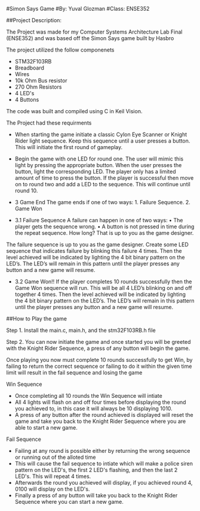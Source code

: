 #Simon Says Game
#By: Yuval Glozman
#Class: ENSE352

##Project Description: 

The Project was made for my Computer Systems Architecture Lab Final (ENSE352) and was based off the Simon Says game built by Hasbro

The project utilized the follow componenets

- STM32F103RB
- Breadboard
- Wires
- 10k Ohm Bus resistor
- 270 Ohm Resistors
- 4 LED's
- 4 Buttons

The code was built and compiled using C in Keil Vision.

The Project had these requirments

- When starting the game initiate a classic Cylon Eye Scanner or Knight Rider light sequence. Keep
this sequence until a user presses a button. This will initiate the first round of gameplay.

- Begin the game with one LED for round one. The user will mimic this light by pressing the
appropriate button. When the user presses the button, light the corresponding LED. The player
only has a limited amount of time to press the button. If the player is successful then move on to
round two and add a LED to the sequence. This will continue until round 10.

- 3 Game End
    The game ends if one of two ways:
        1. Failure Sequence.
        2. Game Won

- 3.1 Failure Sequence
    A failure can happen in one of two ways:
        • The player gets the sequence wrong.
        • A button is not pressed in time during the repeat sequence. How long? That is up to you as the game designer.

The failure sequence is up to you as the game designer. Create some LED sequence that indicates
failure by blinking this failure 4 times. Then the level achieved will be indicated by lighting the 4
bit binary pattern on the LED’s. The LED’s will remain in this pattern until the player presses any
button and a new game will resume.

- 3.2 Game Won!!
If the player completes 10 rounds successfully then the Game Won sequence will run. This will
be all 4 LED’s blinking on and off together 4 times. Then the level achieved will be indicated by
lighting the 4 bit binary pattern on the LED’s. The LED’s will remain in this pattern until the
player presses any button and a new game will resume.


##How to Play the game

Step 1. Install the main.c, main.h, and the stm32F103RB.h file

Step 2. You can now initiate the game and once started you will be greeted with the Knight Rider Sequence, a press of any button will begin the game.

Once playing you now must complete 10 rounds successfully to get Win, by failing to return the correct sequence or failing to do it within the given time limit will result in the fail sequence and losing the game

Win Sequence
- Once completing all 10 rounds the Win Sequence will intiate
- All 4 lights will flash on and off four times before displaying the round you achieved to, in this case it will always be 10 displaying 1010.
- A press of any button after the round achieved is displayed will reset the game and take you back to the Knight Rider Sequence where you are able to start a new game.

Fail Sequence
- Failing at any round is possible either by returning the wrong sequence or running out of the alloted time
- This will cause the fail sequence to intiate which will make a police siren pattern on the LED's, the first 2 LED's flashing, and then the last 2 LED's. This will repeat 4 times.
- Afterwards the round you achieved will display, if you achieved round 4, 0100 will display on the LED's.
- Finally a press of any button will take you back to the Knight Rider Sequence where you can start a new game.